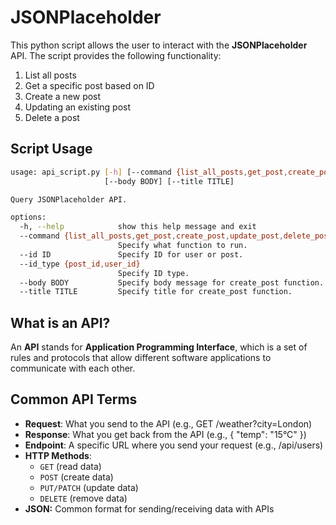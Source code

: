 # JSONPlaceholder

This python script allows the user to interact with the **JSONPlaceholder** API. The script provides the following functionality:

1. List all posts
2. Get a specific post based on ID
3. Create a new post
4. Updating an existing post
5. Delete a post

## Script Usage

```bash
usage: api_script.py [-h] [--command {list_all_posts,get_post,create_post,update_post,delete_post}] [--id ID] [--id_type {post_id,user_id}]
                     [--body BODY] [--title TITLE]

Query JSONPlaceholder API.

options:
  -h, --help            show this help message and exit
  --command {list_all_posts,get_post,create_post,update_post,delete_post}
                        Specify what function to run.
  --id ID               Specify ID for user or post.
  --id_type {post_id,user_id}
                        Specify ID type.
  --body BODY           Specify body message for create_post function.
  --title TITLE         Specify title for create_post function.
```


## What is an API?

An **API** stands for **Application Programming Interface**, which is a set of rules and protocols that allow different software applications to communicate with each other.

## Common API Terms

* **Request**: What you send to the API (e.g., GET /weather?city=London)
* **Response**: What you get back from the API (e.g., { "temp": "15°C" })
* **Endpoint**: A specific URL where you send your request (e.g., /api/users)
* **HTTP Methods**:
	- `GET` (read data)
	- `POST` (create data)
	- `PUT/PATCH` (update data)
	- `DELETE` (remove data)
* **JSON:** Common format for sending/receiving data with APIs


